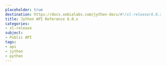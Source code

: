 ```yaml
---
placeholder: true
destination: https://docs.xebialabs.com/jython-docs/#!/xl-release/6.0.x/
title: Jython API Reference 6.0.x
categories:
- xl-release
subject:
- Public API
tags:
- api
- jython
- python
---
```

